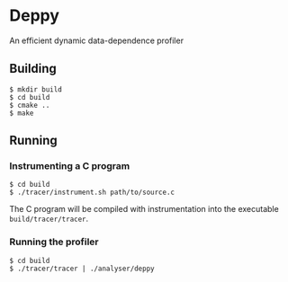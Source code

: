 # Deppy
An efficient dynamic data-dependence profiler

## Building
```shell
$ mkdir build
$ cd build
$ cmake ..
$ make
```

## Running
### Instrumenting a C program
```shell
$ cd build
$ ./tracer/instrument.sh path/to/source.c
```
The C program will be compiled with instrumentation into the executable `build/tracer/tracer`.

### Running the profiler
```shell
$ cd build
$ ./tracer/tracer | ./analyser/deppy
```
